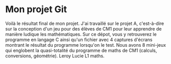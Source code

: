 # Mon projet Git
Voilà le résultat final de mon projet. J'ai travaillé sur le projet A, c'est-à-dire sur la conception d'un jeu pour des élèves de CM1 pour leur apprendre de manière ludique les mathématiques. Sur ce dépot, vous y retrouverez le programme en langage C ainsi qu'un fichier avec 4 captures d'écrans montrant le résultat du programme lorsqu'on le test. Nous avons 8 mini-jeux qui englobent la quasi-totalité du programme de maths de CM1 (calculs, conversions, géométrie).
Leroy Lucie L1 maths.
